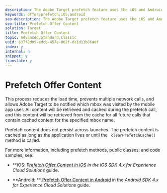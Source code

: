 ```yaml
---
description: The Adobe Target prefetch feature uses the iOS and Android Mobile SDKs to fetch offer content as few times as possible by caching the server responses.
keywords: offer;prefetch;iOS;android
seo-description: The Adobe Target prefetch feature uses the iOS and Android Mobile SDKs to fetch offer content as few times as possible by caching the server responses.
seo-title: Prefetch Offer Content
solution: Target
title: Prefetch Offer Content
topic: Advanced,Standard,Classic
uuid: 637f8d05-edcb-457e-862f-da1d11b86a8f
index: y
internal: n
snippet: y
translate: y
---
```


# Prefetch Offer Content

This process reduces the load time, prevents multiple network calls, and allows Adobe Target to be notified which mbox was visited by the mobile app user. All content will be retrieved and cached during the prefetch call, and this content will be retrieved from the cache for all future calls that contain cached content for the specified mbox name. 

Prefetch content does not persist across launches. The prefetch content is cached as long as the application lives or until the ` clearPrefetchCache()` method is called. 

For more information, including prefetch methods, public classes, and code samples, see: 


* **iOS: **[ Prefetch Offer Content in iOS](https://marketing.adobe.com/resources/help/en_US/mobile/ios/c_mob_target-prefetch_ios.html) in the* iOS SDK 4.x for Experience Cloud Solutions* guide. 

* **Android: **[ Prefetch Offer Content in Android](https://marketing.adobe.com/resources/help/en_US/mobile/android/c_mob_target-prefetch_android.html) in the *Android SDK 4.x for Experience Cloud Solutions* guide. 


